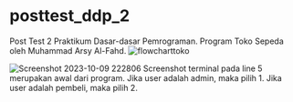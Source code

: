 # posttest_ddp_2
Post Test 2 Praktikum Dasar-dasar Pemrograman. Program Toko Sepeda oleh Muhammad Arsy Al-Fahd.
      ![flowcharttoko](https://github.com/Arsy278/posttest_ddp_2/assets/144969459/2df3c98e-334d-48c3-88d8-397d366b65e1)

![Screenshot 2023-10-09 222806](https://github.com/Arsy278/posttest_ddp_2/assets/144969459/f90f040f-0619-4559-950a-de085627b865)
Screenshot terminal pada line 5 merupakan awal dari program. Jika user adalah admin, maka pilih 1. Jika user adalah pembeli, maka pilih 2.
